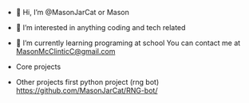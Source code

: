 - 👋 Hi, I’m @MasonJarCat or Mason
- 👀 I’m interested in anything coding and tech related
- 🌱 I’m currently learning programing at school
You can contact me at MasonMcClinticC@gmail.com

- Core projects
- Other projects
first python project (rng bot)  
https://github.com/MasonJarCat/RNG-bot/


